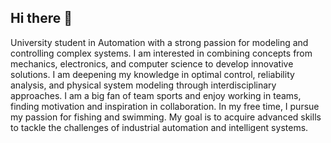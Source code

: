 ## Hi there 👋
University student in Automation with a strong passion for modeling and controlling complex systems. I am interested in combining concepts from mechanics, electronics, and computer science to develop innovative solutions. I am deepening my knowledge in optimal control, reliability analysis, and physical system modeling through interdisciplinary approaches. I am a big fan of team sports and enjoy working in teams, finding motivation and inspiration in collaboration. In my free time, I pursue my passion for fishing and swimming. My goal is to acquire advanced skills to tackle the challenges of industrial automation and intelligent systems.
<!--
**MattBonuc/MattBonuc** is a ✨ _special_ ✨ repository because its `README.md` (this file) appears on your GitHub profile.

Here are some ideas to get you started:

- 🔭 I’m currently working on ...
- 🌱 I’m currently learning ...
- 👯 I’m looking to collaborate on ...
- 🤔 I’m looking for help with ...
- 💬 Ask me about ...
- 📫 How to reach me: ...
- 😄 Pronouns: ...
- ⚡ Fun fact: ...
-->
